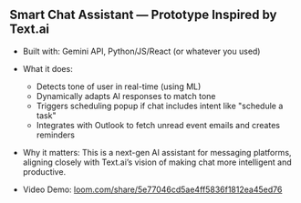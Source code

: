 ## Smart Chat Assistant — Prototype Inspired by Text.ai

- Built with: Gemini API, Python/JS/React (or whatever you used)
- What it does:
  - Detects tone of user in real-time (using ML)
  - Dynamically adapts AI responses to match tone
  - Triggers scheduling popup if chat includes intent like "schedule a task"
  - Integrates with Outlook to fetch unread event emails and creates reminders

- Why it matters:
  This is a next-gen AI assistant for messaging platforms, aligning closely with Text.ai’s vision of making chat more intelligent and productive.

- Video Demo:
  [loom.com/share/5e77046cd5ae4ff5836f1812ea45ed76](https://www.loom.com/share/5e77046cd5ae4ff5836f1812ea45ed76?sid=949ea4e2-8d0a-4654-a656-0573fee93510)